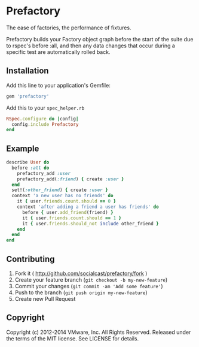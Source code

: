 # Prefactory

The ease of factories, the performance of fixtures.

Prefactory builds your Factory object graph before the start of
the suite due to rspec's before :all, and then any data changes that
occur during a specific test are automatically rolled back.

## Installation

Add this line to your application's Gemfile:

```  ruby
gem 'prefactory'
```

Add this to your `spec_helper.rb`

``` ruby
RSpec.configure do |config|
  config.include Prefactory
end
```

## Example

``` ruby
describe User do
  before :all do
    prefactory_add :user
    prefactory_add(:friend) { create :user }
  end
  set!(:other_friend) { create :user }
  context 'a new user has no friends' do
    it { user.friends.count.should == 0 }
    context 'after adding a friend a user has friends' do
      before { user.add_friend(friend) }
      it { user.friends.count.should == 1 }
      it { user.friends.should_not include other_friend }
    end
  end
end
```

## Contributing

1. Fork it ( http://github.com/socialcast/prefactory/fork )
2. Create your feature branch (`git checkout -b my-new-feature`)
3. Commit your changes (`git commit -am 'Add some feature'`)
4. Push to the branch (`git push origin my-new-feature`)
5. Create new Pull Request

## Copyright

Copyright (c) 2012-2014 VMware, Inc. All Rights Reserved.
Released under the terms of the MIT license. See LICENSE for details.
